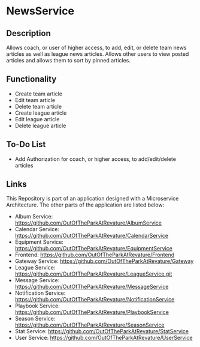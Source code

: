# NewsService

## Description
Allows coach, or user of higher access, to add, edit, or delete team news articles as well as league news articles. Allows other users to view posted articles and allows them to sort by pinned articles.

## Functionality
* Create team article
* Edit team article
* Delete team article
* Create league article
* Edit league article 
* Delete league article

## To-Do List
* Add Authorization for coach, or higher access, to add/edit/delete articles

## Links
This Repository is part of an application designed with a Microservice Architecture. The other parts of the application are listed below:

* Album Service: https://github.com/OutOfTheParkAtRevature/AlbumService
* Calendar Service: https://github.com/OutOfTheParkAtRevature/CalendarService
* Equipment Service: https://github.com/OutOfTheParkAtRevature/EquipmentService
* Frontend: https://github.com/OutOfTheParkAtRevature/Frontend
* Gateway Service: https://github.com/OutOfTheParkAtRevature/Gateway
* League Service: https://github.com/OutOfTheParkAtRevature/LeagueService.git
* Message Service: https://github.com/OutOfTheParkAtRevature/MessageService
* Notification Service: https://github.com/OutOfTheParkAtRevature/NotificationService
* Playbook Service: https://github.com/OutOfTheParkAtRevature/PlaybookService
* Season Service: https://github.com/OutOfTheParkAtRevature/SeasonService
* Stat Service: https://github.com/OutOfTheParkAtRevature/StatService
* User Service: https://github.com/OutOfTheParkAtRevature/UserService
